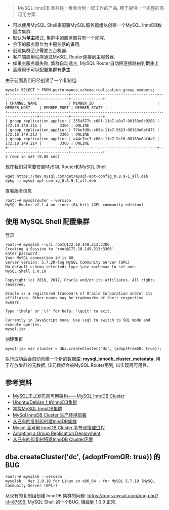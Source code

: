 > MySQL InnoDB 集群是一堆集合到一起工作的产品, 用于提供一个完整的高可用方案.

- 可以使用MySQL Shell来配置MySQL服务器组以创建一个MySQL InnoDB数据库集群.
- 默认为**单主**模式, 集群中的服务器只有一个能写.
- 余下的服务器作为主服务器的备用.
- 创建集群至少需要三台机器.
- 客户端应用程序通过MySQL Router连接到主服务器.
- 如果主服务器失败, 集群自动选主, MySQL Router自动把连接路由到**新主**上
- 高级用于可以配置集群有**多主**

由于前面我们已经创建了一个复制组.

```
mysql> SELECT * FROM performance_schema.replication_group_members;
+---------------------------+--------------------------------------+----------------+-------------+--------------+
| CHANNEL_NAME              | MEMBER_ID                            | MEMBER_HOST    | MEMBER_PORT | MEMBER_STATE |
+---------------------------+--------------------------------------+----------------+-------------+--------------+
| group_replication_applier | 255a577c-c68f-11e7-a0a7-00163e0c0288 | 172.18.149.215 |        3306 | ONLINE       |
| group_replication_applier | 77befd8c-c68e-11e7-9623-00163e0af475 | 172.18.149.213 |        3306 | ONLINE       |
| group_replication_applier | a44c7ec7-c68e-11e7-9cf8-00163e0afda9 | 172.18.149.214 |        3306 | ONLINE       |
+---------------------------+--------------------------------------+----------------+-------------+--------------+
3 rows in set (0.00 sec)
```

现在我们只需要安装MySQL Router和MySQL Shell

```
wget https://dev.mysql.com/get/mysql-apt-config_0.8.9-1_all.deb
dpkg -i mysql-apt-config_0.8.9-1_all.deb
```

查看版本信息

```
root:~# mysqlrouter --version
MySQL Router v2.1.4 on Linux (64-bit) (GPL community edition)
```

## 使用 MySQL Shell 配置集群

登录

```
root:~# mysqlsh --uri root@172.18.149.213:3306
Creating a Session to 'root@172.18.149.213:3306'
Enter password:
Your MySQL connection id is 80
Server version: 5.7.20-log MySQL Community Server (GPL)
No default schema selected; type \use <schema> to set one.
MySQL Shell 1.0.10

Copyright (c) 2016, 2017, Oracle and/or its affiliates. All rights reserved.

Oracle is a registered trademark of Oracle Corporation and/or its
affiliates. Other names may be trademarks of their respective
owners.

Type '\help' or '\?' for help; '\quit' to exit.

Currently in JavaScript mode. Use \sql to switch to SQL mode and execute queries.
mysql-js>
```

创建集群

```
mysql-js> var cluster = dba.createCluster('dc', {adoptFromGR: true});
```

执行成功后会自动创建一个新的数据库: **mysql_innodb_cluster_metadata**, 用于存放集群的元数据, 该元数据会被MySQL Router用到, 以实现高可用性.

## 参考资料


- [MySQL正式发布高可用架构——MySQL InnoDB Cluster](https://www.hi-linux.com/posts/41986.html)
- [Ubuntu/Debian上的InnoDB集群](http://mysqlserverteam.com/mysql-innodb-cluster-real-world-cluster-tutorial-for-ubuntu-and-debian)
- [初探MySQL InnoDB集群](http://www.imooc.com/article/17440)
- [MySql InnoDB Cluster 生产环境部署](http://www.jianshu.com/p/e5c2f4b3a8a5)
- [从已有的复制组创建InnoDB集群](https://ronniethedba.wordpress.com/2017/04/23/creating-an-innodb-cluster-router-from-an-existing-group-replication-deployment/)
- [Mysql 高可用 InnoDB Cluster 多节点搭建过程](http://www.php230.com/1493151387.html)
- [Adopting a Group Replication Deployment](https://dev.mysql.com/doc/refman/5.7/en/mysql-innodb-cluster-from-group-replication.html)
- [从已有的组复制搭建InnoDB Cluster环境](http://wangshengzhuang.com/2017/05/08/%E6%95%B0%E6%8D%AE%E5%BA%93%E7%9B%B8%E5%85%B3/MySQL/MySQL%20HA/InnoDB%20Cluster/%E4%BB%8E%E5%B7%B2%E6%9C%89%E7%9A%84%E7%BB%84%E5%A4%8D%E5%88%B6%E6%90%AD%E5%BB%BAInnoDB%20Cluster%E7%8E%AF%E5%A2%83)


## dba.createCluster('dc', {adoptFromGR: true}) 的BUG

```
root:~# mysqlsh --version
mysqlsh   Ver 1.0.10 for Linux on x86_64 - for MySQL 5.7.19 (MySQL Community Server (GPL))
```

从现有的复制组创建 InnoDB 集群的问题: https://bugs.mysql.com/bug.php?id=87599, MySQL Shell 的一个BUG, 降级到 1.0.9 正常.



